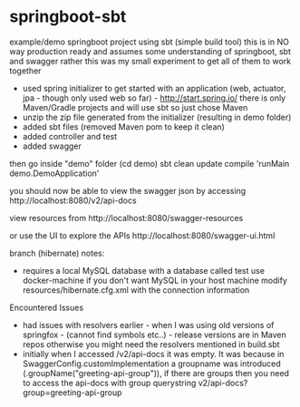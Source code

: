 # springboot-sbt
example/demo springboot project using sbt (simple build tool)
this is in NO way production ready
and assumes some understanding of springboot, sbt and swagger
rather this was my small experiment to get all of them to work together

* used spring initializer to get started with an application (web, actuator, jpa - though only used web so far) - http://start.spring.io/
there is only Maven/Gradle projects and will use sbt so just chose Maven
* unzip the zip file generated from the initializer (resulting in demo folder)
* added sbt files (removed Maven pom to keep it clean)
* added controller and test
* added swagger

then go inside "demo" folder (cd demo)
sbt clean update compile 'runMain demo.DemoApplication'

you should now be able to view the swagger json by accessing
http://localhost:8080/v2/api-docs

view resources from
http://localhost:8080/swagger-resources

or use the UI to explore the APIs
http://localhost:8080/swagger-ui.html

branch (hibernate) notes:
* requires a local MySQL database with a database called test
use docker-machine if you don't want MySQL in your host machine
modify resources/hibernate.cfg.xml with the connection information

Encountered Issues
* had issues with resolvers earlier - when I was using old versions of springfox - (cannot find symbols etc..) - release versions are in Maven repos otherwise you might need the resolvers mentioned in build.sbt
* initially when I accessed /v2/api-docs it was empty. It was because in SwaggerConfig.customImplementation a groupname was introduced (.groupName("greeting-api-group")), if there are groups then you need to access the api-docs with group querystring v2/api-docs?group=greeting-api-group
